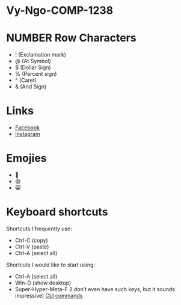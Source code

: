 # Vy-Ngo-COMP-1238
# NUMBER Row Characters
- ! (Exclamation mark)
- @ (At Symbol)
- $ (Dollar Sign)
- % (Percent sign)
- ^ (Caret) 
- & (And Sign)

# Links
- [Facebook](https://www.facebook.com/.com/)
- [Instagram](https://www.instagram.com/)

# Emojies
- 🥲
- 😄
- 😸
# Keyboard shortcuts
Shortcuts I frequently use: 
- Ctrl-C (copy)
- Ctrl-V (paste)
- Ctrl-A (select all)

Shortcuts I would like to start using: 
- Ctrl-A (select all)
- Win-D (show desktop)
- Super-Hyper-Meta-F (I don’t even have such keys, but it sounds impressive) 
[CLI commands](Docs/Cli.md)